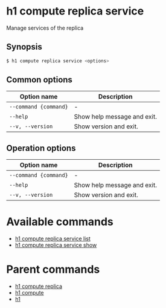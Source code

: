 
# h1 compute replica service

Manage services of the replica

## Synopsis

```bash
$ h1 compute replica service <options>
```

## Common options

| Option name               | Description                 |
| ------------------------- | --------------------------- |
| ```--command {command}``` | -                           |
| ```--help```              | Show help message and exit. |
| ```--v, --version```      | Show version and exit.      |

## Operation options

| Option name               | Description                 |
| ------------------------- | --------------------------- |
| ```--command {command}``` | -                           |
| ```--help```              | Show help message and exit. |
| ```--v, --version```      | Show version and exit.      |

# Available commands

* [h1 compute replica service list](./list/README.md)
* [h1 compute replica service show](./show/README.md)

# Parent commands

* [h1 compute replica](./../README.md)
* [h1 compute](./../../README.md)
* [h1](./../../../README.md)

